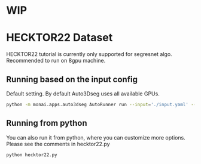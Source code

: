 
# WIP


# HECKTOR22 Dataset

HECKTOR22 tutorial is currently only supported for segresnet algo.
Recommended to run on 8gpu machine.


## Running based on the input config

Default setting. By default Auto3Dseg uses all available GPUs.

```bash
python -m monai.apps.auto3dseg AutoRunner run --input='./input.yaml' --algos='segresnet'
```

## Running from python

You can also run it from python, where you can customize more options. Please see the comments in hecktor22.py
```bash
python hecktor22.py
```
